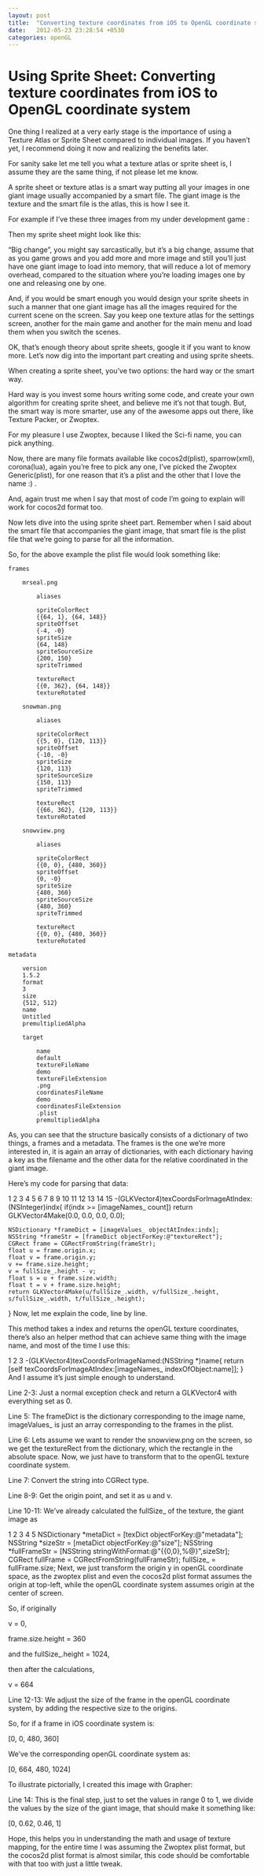 ```yaml
---
layout: post
title:  "Converting texture coordinates from iOS to OpenGL coordinate system"
date:   2012-05-23 23:28:54 +0530
categories: openGL
---
```


Using Sprite Sheet: Converting texture coordinates from iOS to OpenGL coordinate system
========================================================================================


One thing I realized at a very early stage is the importance of using a Texture Atlas or Sprite Sheet compared to individual images. If you haven’t yet, I recommend doing it now and realizing the benefits later.

For sanity sake let me tell you what a texture atlas or sprite sheet is, I assume they are the same thing, if not please let me know.

A sprite sheet or texture atlas is a smart way putting all your images in one giant image usually accompanied by a smart file. The giant image is the texture and the smart file is the atlas, this is how I see it.

For example if I’ve these three images from my under development game :



Then my sprite sheet might look like this:



“Big change”, you might say sarcastically, but it’s a big change, assume that as you game grows and you add more and more image and still you’ll just have one giant image to load into memory, that will reduce a lot of memory overhead, compared to the situation where you’re loading images one by one and releasing one by one.

And, if you would be smart enough you would design your sprite sheets in such a manner that one giant image has all the images required for the current scene on the screen. Say you keep one texture atlas for the settings screen, another for the main game and another for the main menu and load them when you switch the scenes.

OK, that’s enough theory about sprite sheets, google it if you want to know more. Let’s now dig into the important part creating and using sprite sheets.

When creating a sprite sheet, you’ve two options: the hard way or the smart way.

Hard way is you invest some hours writing some code, and create your own algorithm for creating sprite sheet, and believe me it’s not that tough. But, the smart way is more smarter, use any of the awesome apps out there, like Texture Packer, or Zwoptex.

For my pleasure I use Zwoptex, because I liked the Sci-fi name, you can pick anything.

Now, there are many file formats available like cocos2d(plist), sparrow(xml), corona(lua), again you’re free to pick any one, I’ve picked the Zwoptex Generic(plist), for one reason that it’s a plist and the other that I love the name :) .

And, again trust me when I say that most of code I’m going to explain will work for cocos2d format too.

Now lets dive into the using sprite sheet part. Remember when I said about the smart file that accompanies the giant image, that smart file is the plist file that we’re going to parse for all the information.

So, for the above example the plist file would look something like:

<!--?xml version="1.0" encoding="UTF-8"?-->

	frames

		mrseal.png

			aliases

			spriteColorRect
			{{64, 1}, {64, 148}}
			spriteOffset
			{-4, -0}
			spriteSize
			{64, 148}
			spriteSourceSize
			{200, 150}
			spriteTrimmed

			textureRect
			{{0, 362}, {64, 148}}
			textureRotated

		snowman.png

			aliases

			spriteColorRect
			{{5, 0}, {120, 113}}
			spriteOffset
			{-10, -0}
			spriteSize
			{120, 113}
			spriteSourceSize
			{150, 113}
			spriteTrimmed

			textureRect
			{{66, 362}, {120, 113}}
			textureRotated

		snowview.png

			aliases

			spriteColorRect
			{{0, 0}, {480, 360}}
			spriteOffset
			{0, -0}
			spriteSize
			{480, 360}
			spriteSourceSize
			{480, 360}
			spriteTrimmed

			textureRect
			{{0, 0}, {480, 360}}
			textureRotated

	metadata

		version
		1.5.2
		format
		3
		size
		{512, 512}
		name
		Untitled
		premultipliedAlpha

		target

			name
			default
			textureFileName
			demo
			textureFileExtension
			.png
			coordinatesFileName
			demo
			coordinatesFileExtension
			.plist
			premultipliedAlpha
As, you can see that the structure basically consists of  a dictionary of two things, a frames and a metadata. The frames is the one we’re more interested in, it is again an array of dictionaries, with each dictionary having a key as the filename and the other data for the relative coordinated in the giant image.

Here’s my code for parsing that data:

1
2
3
4
5
6
7
8
9
10
11
12
13
14
15
-(GLKVector4)texCoordsForImageAtIndex:(NSInteger)indx{
    if(indx >= [imageNames_ count])
        return GLKVector4Make(0.0, 0.0, 0.0, 0.0);
 
    NSDictionary *frameDict = [imageValues_ objectAtIndex:indx];
    NSString *frameStr = [frameDict objectForKey:@"textureRect"];
    CGRect frame = CGRectFromString(frameStr);
    float u = frame.origin.x;
    float v = frame.origin.y;
    v += frame.size.height;
    v = fullSize_.height - v;
    float s = u + frame.size.width;
    float t = v + frame.size.height;
    return GLKVector4Make(u/fullSize_.width, v/fullSize_.height, s/fullSize_.width, t/fullSize_.height);
}
Now, let me explain the code, line by line.

This method takes a index and returns the openGL texture coordinates, there’s also an helper method that can achieve same thing with the image name, and most of the time I use this:

1
2
3
-(GLKVector4)texCoordsForImageNamed:(NSString *)name{
    return [self texCoordsForImageAtIndex:[imageNames_ indexOfObject:name]];
}
And I assume it’s just simple enough to understand.

Line 2-3: Just a normal exception check and return a GLKVector4 with everything set as 0.

Line 5: The frameDict is the dictionary corresponding to the image name, imageValues_ is just an array corresponding to the frames in the plist.

Line 6: Lets assume we want to render the snowview.png on the screen, so we get the textureRect from the dictionary, which the rectangle in the absolute space. Now, we just have to transform that to the openGL texture coordinate system.

Line 7: Convert the string into CGRect type.

Line 8-9: Get the origin point, and set it as u and v.

Line 10-11: We’ve already calculated the fullSize_ of the texture, the giant image as

1
2
3
4
5
    NSDictionary *metaDict = [texDict objectForKey:@"metadata"];
NSString *sizeStr = [metaDict objectForKey:@"size"];
NSString *fullFrameStr = [NSString stringWithFormat:@"{{0,0},%@}",sizeStr];
CGRect fullFrame = CGRectFromString(fullFrameStr);
fullSize_ = fullFrame.size;
Next, we just transform the origin y in openGL coordinate space, as the zwoptex plist and even the cocos2d plist format assumes the origin at top-left, while the openGL coordinate system assumes origin at the center of screen.

So, if originally

v = 0,

frame.size.height = 360

and the fullSize_.height = 1024,

then after the calculations,

v = 664

Line 12-13: We adjust the size of the frame in the openGL coordinate system, by adding the respective size to the origins.

So, for if a frame in iOS coordinate system is:

[0, 0, 480, 360]

We’ve the corresponding openGL coordinate system as:

[0, 664, 480, 1024]

To illustrate pictorially,  I created this image with Grapher:



Line 14: This is the final step, just to set the values in range 0 to 1, we divide the values by the size of the giant image, that should make it something like:

[0, 0.62, 0.46, 1]

Hope, this helps you in understanding the math and usage of texture mapping, for the entire time I was assuming the Zwoptex plist format, but the cocos2d plist format is almost similar, this code should be comfortable with that too with just a little tweak.